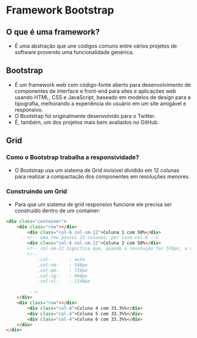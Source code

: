 # Framework Bootstrap

## O que é uma framework?
* É uma abstração que une códigos comuns entre vários projetos de software provendo uma funcionalidade genérica.

## Bootstrap
* É um framework web com código-fonte aberto para desenvolvimento de componentes de interface e front-end para sites e aplicações web usando HTML, CSS e JavaScript, baseado em modelos de design para a tipografia, melhorando a experiência do usuário em um site amigável e responsivo.
* O Bootstrap foi originalmente desenvolvido para o Twitter.
* É, também, um dos projetos mais bem avaliados no GitHub.

## Grid
### Como o Bootstrap trabalha a responsividade?
* O Bootstrap usa um sistema de Grid invisível dividido em 12 colunas para realizar a compactação dos componentes em resoluções menores.

### Construindo um Grid
* Para que um sistema de grid responsivo funcione ele precisa ser construído dentro de um container:
```html
<div class="container">
    <div class="row"></div>
        <div class="col-6 col-sm-12">Coluna 1 com 50%</div>
        <!-- uma row possui 12 colunas, por isso col-6 -->
        <div class="col-6 col-sm-12">Coluna 2 com 50%</div>
        <!-- col-sm-12 significa que, quando a resolução for 576px, a coluna irá ocupar 12 colunas -->
        <!--
            .col-       : auto 
            .col-sm-    : 540px
            .col-md-    : 720px
            .col-lg-    : 960px
            .col-xl-    : 1140px

         -->
    </div>
    <div class="row"></div>
        <div class="col-4">Coluna 4 com 33.3%%</div>
        <div class="col-4">Coluna 5 com 33.3%%</div>
        <div class="col-4">Coluna 6 com 33.3%%</div>
    </div>
</div>


```